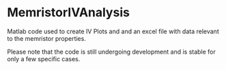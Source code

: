 # MemristorIVAnalysis
Matlab code used to create IV Plots and and an excel file with data relevant to the memristor properties.

Please note that the code is still undergoing development and is stable for only a few specific cases.
